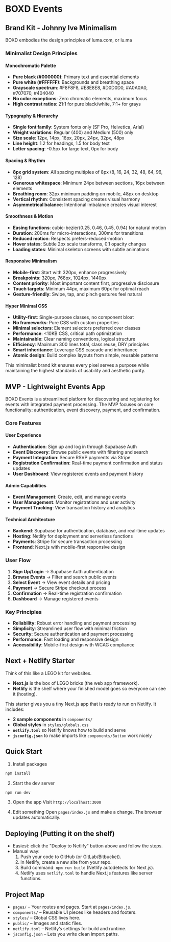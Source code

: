 # BOXD Events

## Brand Kit - Johnny Ive Minimalism

BOXD embodies the design principles of luma.com, or lu.ma

### Minimalist Design Principles

#### **Monochromatic Palette**
- **Pure black (#000000)**: Primary text and essential elements
- **Pure white (#FFFFFF)**: Backgrounds and breathing space
- **Grayscale spectrum**: #F8F8F8, #E8E8E8, #D0D0D0, #A0A0A0, #707070, #404040
- **No color exceptions**: Zero chromatic elements, maximum focus
- **High contrast ratios**: 21:1 for pure black/white, 7:1+ for grays

#### **Typography & Hierarchy**
- **Single font family**: System fonts only (SF Pro, Helvetica, Arial)
- **Weight variations**: Regular (400) and Medium (500) only
- **Size scale**: 12px, 14px, 16px, 20px, 24px, 32px, 48px
- **Line height**: 1.2 for headings, 1.5 for body text
- **Letter spacing**: -0.5px for large text, 0px for body

#### **Spacing & Rhythm**
- **8px grid system**: All spacing multiples of 8px (8, 16, 24, 32, 48, 64, 96, 128)
- **Generous whitespace**: Minimum 24px between sections, 16px between elements
- **Breathing room**: 32px minimum padding on mobile, 48px on desktop
- **Vertical rhythm**: Consistent spacing creates visual harmony
- **Asymmetrical balance**: Intentional imbalance creates visual interest

#### **Smoothness & Motion**
- **Easing functions**: cubic-bezier(0.25, 0.46, 0.45, 0.94) for natural motion
- **Duration**: 200ms for micro-interactions, 300ms for transitions
- **Reduced motion**: Respects prefers-reduced-motion
- **Hover states**: Subtle 2px scale transforms, 0.1 opacity changes
- **Loading states**: Minimal skeleton screens with subtle animations

#### **Responsive Minimalism**
- **Mobile-first**: Start with 320px, enhance progressively
- **Breakpoints**: 320px, 768px, 1024px, 1440px
- **Content priority**: Most important content first, progressive disclosure
- **Touch targets**: Minimum 44px, maximum 60px for optimal reach
- **Gesture-friendly**: Swipe, tap, and pinch gestures feel natural

#### **Hyper Minimal CSS**
- **Utility-first**: Single-purpose classes, no component bloat
- **No frameworks**: Pure CSS with custom properties
- **Minimal selectors**: Element selectors preferred over classes
- **Performance**: <10KB CSS, critical path optimization
- **Maintainable**: Clear naming conventions, logical structure
- **Efficiency**: Maximum 300 lines total, class reuse, DRY principles
- **Smart inheritance**: Leverage CSS cascade and inheritance
- **Atomic design**: Build complex layouts from simple, reusable patterns

This minimalist brand kit ensures every pixel serves a purpose while maintaining the highest standards of usability and aesthetic purity.

## MVP - Lightweight Events App

BOXD Events is a streamlined platform for discovering and registering for events with integrated payment processing. The MVP focuses on core functionality: authentication, event discovery, payment, and confirmation.

### Core Features

#### **User Experience**
- **Authentication**: Sign up and log in through Supabase Auth
- **Event Discovery**: Browse public events with filtering and search
- **Payment Integration**: Secure RSVP payments via Stripe
- **Registration Confirmation**: Real-time payment confirmation and status updates
- **User Dashboard**: View registered events and payment history

#### **Admin Capabilities**
- **Event Management**: Create, edit, and manage events
- **User Management**: Monitor registrations and user activity
- **Payment Tracking**: View transaction history and analytics

#### **Technical Architecture**
- **Backend**: Supabase for authentication, database, and real-time updates
- **Hosting**: Netlify for deployment and serverless functions
- **Payments**: Stripe for secure transaction processing
- **Frontend**: Next.js with mobile-first responsive design

### User Flow
1. **Sign Up/Login** → Supabase Auth authentication
2. **Browse Events** → Filter and search public events
3. **Select Event** → View event details and pricing
4. **Payment** → Secure Stripe checkout process
5. **Confirmation** → Real-time registration confirmation
6. **Dashboard** → Manage registered events

### Key Principles
- **Reliability**: Robust error handling and payment processing
- **Simplicity**: Streamlined user flow with minimal friction
- **Security**: Secure authentication and payment processing
- **Performance**: Fast loading and responsive design
- **Accessibility**: Mobile-first design with WCAG compliance

## Next + Netlify Starter

Think of this like a LEGO kit for websites.
- **Next.js** is the box of LEGO bricks (the web app framework).
- **Netlify** is the shelf where your finished model goes so everyone can see it (hosting).

This starter gives you a tiny Next.js app that is ready to run on Netlify.
It includes:
- **2 sample components** in `components/`
- **Global styles** in `styles/globals.css`
- **`netlify.toml`** so Netlify knows how to build and serve
- **`jsconfig.json`** to make imports like `components/Button` work nicely

## Quick Start

1) Install packages
```bash
npm install
```

2) Start the dev server
```bash
npm run dev
```

3) Open the app
Visit `http://localhost:3000`

4) Edit something
Open `pages/index.js` and make a change. The browser updates automatically.

## Deploying (Putting it on the shelf)

- Easiest: click the "Deploy to Netlify" button above and follow the steps.
- Manual way:
  1. Push your code to GitHub (or GitLab/Bitbucket).
  2. In Netlify, create a new site from your repo.
  3. Build command: `npm run build` (Netlify autodetects for Next.js).
  4. Netlify uses `netlify.toml` to handle Next.js features like server functions.


## Project Map

- `pages/` – Your routes and pages. Start at `pages/index.js`.
- `components/` – Reusable UI pieces like headers and footers.
- `styles/` – Global CSS lives here.
- `public/` – Images and static files.
- `netlify.toml` – Netlify’s settings for build and runtime.
- `jsconfig.json` – Lets you write clean import paths.

